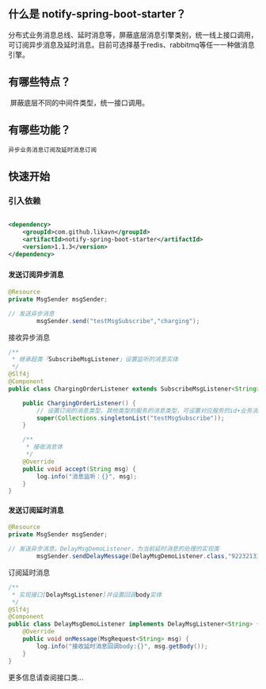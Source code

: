 ## 什么是 notify-spring-boot-starter？

​ 分布式业务消息总线、延时消息等，屏蔽底层消息引擎类别，统一线上接口调用，可订阅异步消息及延时消息。目前可选择基于redis、rabbitmq等任一一种做消息引擎。

## 有哪些特点？

​ 屏蔽底层不同的中间件类型，统一接口调用。

## 有哪些功能？

 	异步业务消息订阅及延时消息订阅

## 快速开始

### 引入依赖

```xml

<dependency>
    <groupId>com.github.likavn</groupId>
    <artifactId>notify-spring-boot-starter</artifactId>
    <version>1.1.3</version>
</dependency>
```

###  

#### 发送订阅异步消息

```java
@Resource
private MsgSender msgSender;

// 发送异步消息
        msgSender.send("testMsgSubscribe","charging");
```

接收异步消息

```java
/**
 * 继承超类「SubscribeMsgListener」设置监听的消息实体
 */
@Slf4j
@Component
public class ChargingOrderListener extends SubscribeMsgListener<String> {

    public ChargingOrderListener() {
        // 设置订阅的消息类型，其他类型的服务的消息类型，可设置对应服务的id+业务消息类型
        super(Collections.singletonList("testMsgSubscribe"));
    }

    /**
     * 接收消息体
     */
    @Override
    public void accept(String msg) {
        log.info("消息监听：{}", msg);
    }
}
```

#### 发送订阅延时消息

```java
@Resource
private MsgSender msgSender;

// 发送异步消息，DelayMsgDemoListener，为当前延时消息的处理的实现类
        msgSender.sendDelayMessage(DelayMsgDemoListener.class,"922321333",5);
```

订阅延时消息

```java
/**
 * 实现接口[DelayMsgListener]并设置回调body实体
 */
@Slf4j
@Component
public class DelayMsgDemoListener implements DelayMsgListener<String> {
    @Override
    public void onMessage(MsgRequest<String> msg) {
        log.info("接收延时消息回调body:{}", msg.getBody());
    }
}
```

更多信息请查阅接口类...